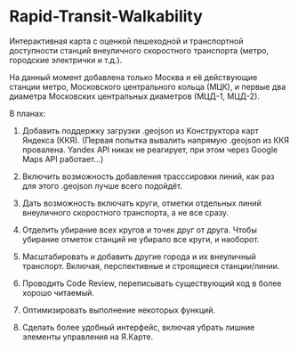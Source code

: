 # Rapid-Transit-Walkability
Интерактивная карта с оценкой пешеходной и транспортной доступности станций внеуличного скоростного транспорта (метро, городские электрички и т.д.). 

На данный момент добавлена только Москва и её действующие станции метро, Московского центрального кольца (МЦК), и первые два диаметра Московских центральных диаметров (МЦД-1, МЦД-2).

В планах:

1) Добавить поддержку загрузки .geojson из Конструктора карт Яндекса (ККЯ).
(Первая попытка вывалить напрямую .geojson из ККЯ провалена. Yandex API никак не реагирует, при этом через Google Maps API работает...)
2) Включить возможность добавления трасссировки линий, как раз для этого .geojson лучше всего подойдёт.
3) Дать возможность включать круги, отметки отдельных линий внеуличного скоростного транспорта, а не все сразу.
4) Отделить убирание всех кругов и точек друг от друга. Чтобы убирание отметок станций не убирало все круги, и наоборот.
5) Масштабировать и добавить другие города и их внеуличный транспорт. Включая, перспективные и строящиеся станции/линии.

6) Проводить Code Review, переписывать существующий код в более хорошо читаемый.
7) Оптимизировать выполнение некоторых функций.
8) Сделать более удобный интерфейс, включая убрать лишние элементы управления на Я.Карте.
